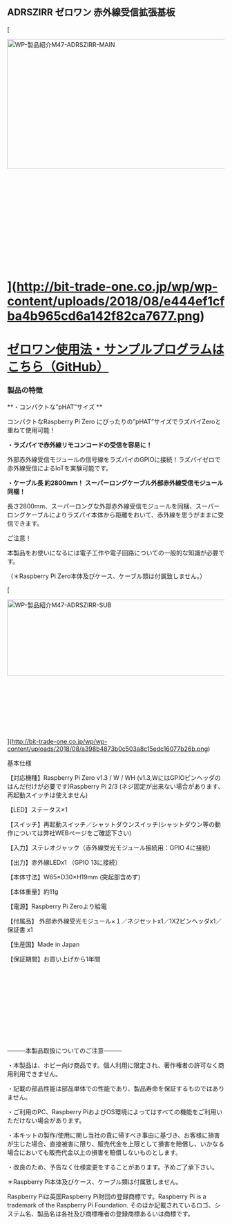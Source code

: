 <!--
---
name: adrszirr
class: board
type: other
formfactor: pHAT
manufacturer: BitTradeOne
description: ADRSZIRR ゼロワン 赤外線受信拡張基板
url: http://bit-trade-one.co.jp/product/module/adrszirr/
github: https://github.com/bit-trade-one/RasPi-Zero-One-Series/tree/master/2nd/ADRSZIRR_IR_Receiver
buy: http://btoshop.jp/2018/08/20/4562469771892/
image: 'adrszirr.png'
pincount: 40
eeprom: no
power:
  '1':
  '2':
ground:
  '6':
  '9':
  '14':
  '20':
  '25':
  '30':
  '34':
  '39':
pin:
  '3':
    mode: i2c
  '5':
    mode: i2c
  '7':
    name: Enable
    mode: output
    active: high
i2c:
  '0x00':
    name: device display name
    device: chip name
-->
ADRSZIRR ゼロワン 赤外線受信拡張基板
-----------------------

[

<img alt="WP-製品紹介M47-ADRSZIRR-MAIN" class="alignnone size-full wp-image-7895" height="300" sizes="(max-width: 696px) 100vw, 696px" src="http://bit-trade-one.co.jp/wp/wp-content/uploads/2018/08/e444ef1cfba4b965cd6a142f82ca7677.png" srcset="http://bit-trade-one.co.jp/wp/wp-content/uploads/2018/08/e444ef1cfba4b965cd6a142f82ca7677.png 696w, http://bit-trade-one.co.jp/wp/wp-content/uploads/2018/08/e444ef1cfba4b965cd6a142f82ca7677-300x129.png 300w" width="696"/>

![WP-製品紹介M47-ADRSZIRR-MAIN](data:image/svg+xml,%3Csvg%20xmlns=%22http://www.w3.org/2000/svg%22%20viewBox=%220%200%20696%20300%22%3E%3C/svg%3E)](http://bit-trade-one.co.jp/wp/wp-content/uploads/2018/08/e444ef1cfba4b965cd6a142f82ca7677.png)
===============================================================================================================================================================================================================================================================================================================================================================================================================================================================================================================================================================================================================================================================================================================================

**[ゼロワン使用法・サンプルプログラムはこちら（GitHub）](https://github.com/bit-trade-one/RasPi-Zero-One-Series)**
===========================================================================================

### 製品の特徴

**・コンパクトな”pHAT”サイズ **        

コンパクトなRaspberry Pi Zero にぴったりの”pHAT”サイズでラズパイZeroと重ねて使用可能！  

**・ラズパイで赤外線リモコンコードの受信を容易に！**

 外部赤外線受信モジュールの信号線をラズパイのGPIOに接続！ラズパイゼロで赤外線受信によるIoTを実験可能です。

**・ケーブル長 約2800mm！ スーパーロングケーブル外部赤外線受信モジュール同梱！**

長さ2800mm、スーパーロングな外部赤外線受信モジュールを同梱、スーパーロングケーブルによりラズパイ本体から距離をおいて、赤外線を思うがままに受信できます。

ご注意！

本製品をお使いになるには電子工作や電子回路についての一般的な知識が必要です。

（＊Raspberry Pi Zero本体及びケース、ケーブル類は付属致しません。） 

[

<img alt="WP-製品紹介M47-ADRSZIRR-SUB" class="alignnone size-full wp-image-7896" height="177" sizes="(max-width: 692px) 100vw, 692px" src="http://bit-trade-one.co.jp/wp/wp-content/uploads/2018/08/a398b4873b0c503a8c15edc16077b26b.png" srcset="http://bit-trade-one.co.jp/wp/wp-content/uploads/2018/08/a398b4873b0c503a8c15edc16077b26b.png 692w, http://bit-trade-one.co.jp/wp/wp-content/uploads/2018/08/a398b4873b0c503a8c15edc16077b26b-300x77.png 300w" width="692"/>

![WP-製品紹介M47-ADRSZIRR-SUB](data:image/svg+xml,%3Csvg%20xmlns=%22http://www.w3.org/2000/svg%22%20viewBox=%220%200%20692%20177%22%3E%3C/svg%3E)](http://bit-trade-one.co.jp/wp/wp-content/uploads/2018/08/a398b4873b0c503a8c15edc16077b26b.png)

基本仕様

【対応機種】Raspberry Pi Zero v1.3 / W / WH (v1.3,WにはGPIOピンヘッダのはんだ付けが必要です)Raspberry Pi 2/3 (ネジ固定が出来ない場合があります、再起動スイッチは使えません)

【LED】ステータス×1

【スイッチ】再起動スイッチ／シャットダウンスイッチ(シャットダウン等の動作については弊社WEBページをご確認下さい)

【入力】ステレオジャック（赤外線受光モジュール接続用：GPIO 4に接続）

【出力】赤外線LEDx1 （GPIO 13に接続）

【本体寸法】W65×D30×H19mm (突起部含めず)

【本体重量】約11g

【電源】Raspberry Pi Zeroより給電

【付属品】 外部赤外線受光モジュール×１／ネジセットx1／1X2ピンヘッダx1／保証書 x1

【生産国】Made in Japan

【保証期間】お買い上げから1年間

<img alt="" class="elementOfPhoto" src="https://llstock.s3-ap-northeast-1.amazonaws.com/uploads/photo/image/45413/middle\_stockimage.png?X-Amz-Algorithm=AWS4-HMAC-SHA256&amp;X-Amz-Credential=AKIAI7P6SP7G3K7DHTNA%2F20180819%2Fap-northeast-1%2Fs3%2Faws4\_request&amp;X-Amz-Date=20180819T214458Z&amp;X-Amz-Expires=600&amp;X-Amz-SignedHeaders=host&amp;X-Amz-Signature=4fbb3ec2360c145c20638a1df5a399552377a9e8a6bb1f5f8f3943af28caf4cb"/>

![](data:image/svg+xml,%3Csvg%20xmlns=%22http://www.w3.org/2000/svg%22%20viewBox=%220%200%20%20%22%3E%3C/svg%3E)

―――本製品取扱についてのご注意―――

・本製品は、ホビー向け商品です。個人利用に限定され、著作権者の許可なく商用利用できません。

・記載の部品性能は部品単体での性能であり、製品寿命を保証するものではありません。

・ご利用のPC、Raspberry PiおよびOS環境によってはすべての機能をご利用いただけない場合があります。

・本キットの製作/使用に関し当社の責に帰すべき事由に基づき、お客様に損害が生じた場合、直接被害に限り、販売代金を上限として損害を賠償し、いかなる場合においても販売代金以上の損害を賠償しないものとします。

・改良のため、予告なく仕様変更をすることがあります。予めご了承下さい。

＊Raspberry Pi本体及びケース、ケーブル類は付属致しません。

Raspberry Piは英国Raspberry Pi財団の登録商標です。Raspberry Pi is a trademark of the Raspberry Pi Foundation. そのほか記載されているロゴ、システム名、製品名は各社及び商標権者の登録商標あるいは商標です。
